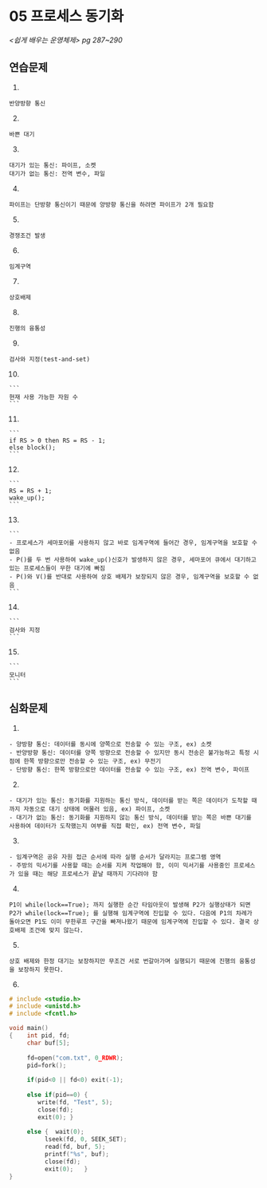 # 05 프로세스 동기화

*<쉽게 배우는 운영체제> pg 287~290*



## 연습문제

1. 

   ```
   반양방향 통신
   ```

2. 

   ```
   바쁜 대기
   ```

3. 

   ```
   대기가 있는 통신: 파이프, 소켓
   대기가 없는 통신: 전역 변수, 파일
   ```

4. 

   ```
   파이프는 단방향 통신이기 때문에 양방향 통신을 하려면 파이프가 2개 필요함
   ```

5. 

   ```
   경쟁조건 발생
   ```

6. 

   ```
   임계구역
   ```

7. 

   ```
   상호배제
   ```

8. 

   ```
   진행의 융통성
   ```

9. 

   ```
   검사와 지정(test-and-set)
   ```

10. 

    ```
    현재 사용 가능한 자원 수
    ```

11. 

    ```
    if RS > 0 then RS = RS - 1;
    else block();
    ```

12. 

    ```
    RS = RS + 1;
    wake_up();
    ```

13. 

    ```
    - 프로세스가 세마포어를 사용하지 않고 바로 임계구역에 들어간 경우, 임계구역을 보호할 수 없음
    - P()를 두 번 사용하여 wake_up()신호가 발생하지 않은 경우, 세마포어 큐에서 대기하고 있는 프로세스들이 무한 대기에 빠짐
    - P()와 V()를 반대로 사용하여 상호 배제가 보장되지 않은 경우, 임계구역을 보호할 수 없음
    ```

14. 

    ```
    검사와 지정
    ```

15. 

    ```
    모니터
    ```

    


## 심화문제

1. 

   ```
   - 양방향 통신: 데이터를 동시에 양쪽으로 전송할 수 있는 구조, ex) 소켓
   - 반양방향 통신: 데이터를 양쪽 방향으로 전송할 수 있지만 동시 전송은 불가능하고 특정 시점에 한쪽 방향으로만 전송할 수 있는 구조, ex) 무전기
   - 단방향 통신: 한쪽 방향으로만 데이터를 전송할 수 있는 구조, ex) 전역 변수, 파이프
   ```

2. 

   ```
   - 대기가 있는 통신: 동기화를 지원하는 통신 방식, 데이터를 받는 쪽은 데이터가 도착할 때까지 자동으로 대기 상태에 머물러 있음, ex) 파이프, 소켓
   - 대기가 없는 통신: 동기화를 지원하지 않는 통신 방식, 데이터를 받는 쪽은 바쁜 대기를 사용하여 데이터가 도착했는지 여부를 직접 확인, ex) 전역 변수, 파일
   ```
   
3. 

   ```
   - 임계구역은 공유 자원 접근 순서에 따라 실행 순서가 달라지는 프로그램 영역
   - 주방의 믹서기를 사용할 때는 순서를 지켜 작업해야 함, 이미 믹서기를 사용중인 프로세스가 있을 때는 해당 프로세스가 끝날 때까지 기다려야 함
   ```

4. 

   ```
   P1이 while(lock==True); 까지 실행한 순간 타임아웃이 발생해 P2가 실행상태가 되면 P2가 while(lock==True); 를 실행해 임계구역에 진입할 수 있다. 다음에 P1의 차례가 돌아오면 P1도 이미 무한루프 구간을 빠져나왔기 때문에 임계구역에 진입할 수 있다. 결국 상호배제 조건에 맞지 않는다.
   ```
   
5. 

   ```
   상호 배제와 한정 대기는 보장하지만 무조건 서로 번갈아가며 실행되기 때문에 진행의 융통성을 보장하지 못한다.
   ```
   
6. 

   ```c
   # include <studio.h>
   # include <unistd.h>
   # include <fcntl.h>
   
   void main()
   {	int pid, fd;
    	char buf[5];
    
    	fd=open("com.txt", 0_RDWR);
    	pid=fork();
    
    	if(pid<0 || fd<0) exit(-1);
    
    	else if(pid==0) {
           write(fd, "Test", 5);
           close(fd);
           exit(0);	}
    
    	else {	wait(0);
             lseek(fd, 0, SEEK_SET);
             read(fd, buf, 5);
             printf("%s", buf);
             close(fd);
             exit(0);	}
   }
   ```
   


